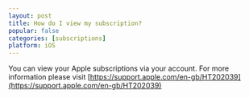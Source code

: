 ```yaml
---
layout: post
title: How do I view my subscription?
popular: false
categories: [subscriptions]
platform: iOS
---
```

You can view your Apple subscriptions via your account. For more information please visit [https://support.apple.com/en-gb/HT202039](https://support.apple.com/en-gb/HT202039)
